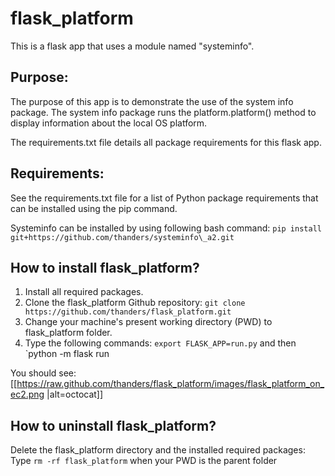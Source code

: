 # flask_platform
This is a flask app that uses a module named "systeminfo".

## Purpose:
The purpose of this app is to demonstrate the use of the system info package. The system info package runs the platform.platform() method to display information about the local OS platform.

The requirements.txt file details all package requirements for this flask app.

## Requirements:
See the requirements.txt file for a list of Python package requirements that can be installed using the pip command.

Systeminfo can be installed by using following bash command:
`pip install git+https://github.com/thanders/systeminfo\_a2.git`

## How to install flask_platform?

1. Install all required packages.
2. Clone the flask_platform Github repository:
`git clone https://github.com/thanders/flask_platform.git`
3. Change your machine's present working directory (PWD) to flask_platform folder.
4. Type the following commands: `export FLASK_APP=run.py` and then `python -m flask run

You should see:
[[https://raw.github.com/thanders/flask_platform/images/flask_platform_on_ec2.png |alt=octocat]]


## How to uninstall flask_platform?
Delete the flask_platform directory and the installed required packages:
Type `rm -rf flask_platform` when your PWD is the parent folder


